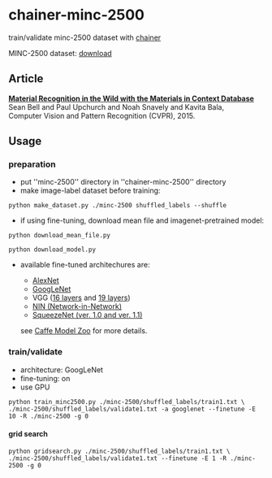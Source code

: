 # chainer-minc-2500
train/validate minc-2500 dataset with [chainer](https://github.com/pfnet/chainer)

MINC-2500 dataset: [download](http://opensurfaces.cs.cornell.edu/static/minc/minc-2500.tar.gz) 

## Article
**[Material Recognition in the Wild with the Materials in Context Database](http://opensurfaces.cs.cornell.edu/publications/minc/)**  
Sean Bell and Paul Upchurch and Noah Snavely and Kavita Bala,  
Computer Vision and Pattern Recognition (CVPR), 2015.

## Usage
### preparation
* put ''minc-2500'' directory in ''chainer-minc-2500'' directory
* make image-label dataset before training:
```
python make_dataset.py ./minc-2500 shuffled_labels --shuffle
```
* if using fine-tuning, download mean file and imagenet-pretrained model:
```
python download_mean_file.py
```
```
python download_model.py
```
* available fine-tuned architechures are:
  * [AlexNet](https://github.com/BVLC/caffe/tree/master/models/bvlc_alexnet)
  * [GoogLeNet](https://github.com/BVLC/caffe/tree/master/models/bvlc_googlenet)
  * VGG ([16 layers](https://gist.github.com/ksimonyan/211839e770f7b538e2d8#file-readme-md) and [19 layers](https://gist.github.com/ksimonyan/3785162f95cd2d5fee77#file-readme-md))
  * [NIN (Network-in-Network)](https://gist.github.com/mavenlin/d802a5849de39225bcc6)
  * [SqueezeNet (ver. 1.0 and ver. 1.1)](https://github.com/DeepScale/SqueezeNet)  

  see [Caffe Model Zoo](https://github.com/BVLC/caffe/wiki/Model-Zoo) for more details.

### train/validate
* architecture: GoogLeNet
* fine-tuning: on
* use GPU
```
python train_minc2500.py ./minc-2500/shuffled_labels/train1.txt \
./minc-2500/shuffled_labels/validate1.txt -a googlenet --finetune -E 10 -R ./minc-2500 -g 0
```

#### grid search
```
python gridsearch.py ./minc-2500/shuffled_labels/train1.txt \
./minc-2500/shuffled_labels/validate1.txt --finetune -E 1 -R ./minc-2500 -g 0
```

